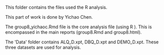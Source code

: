 This folder contains the files used the R analysis.

This part of work is done by Yichao Chen.

The group8_yichaoc.Rmd file is the core analysis file (using R ). This is encompassed in the main reports (group8.Rmd and group8.html).

The 'Data' folder contains  ALQ_D.xpt, DBQ_D.xpt and DEMO_D.xpt. These three datasets are used for analysis.

